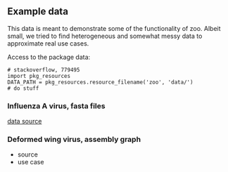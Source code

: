 ## Example data

This data is meant to demonstrate some of the functionality of zoo. Albeit small, we tried to find heterogeneous and somewhat messy data to approximate real use cases.

Access to the package data:

```
# stackoverflow, 779495
import pkg_resources
DATA_PATH = pkg_resources.resource_filename('zoo', 'data/')
# do stuff
```

### Influenza A virus, fasta files

[data source](ftp://ftp.ncbi.nih.gov/genomes/INFLUENZA/)

### Deformed wing virus, assembly graph 

- source
- use case